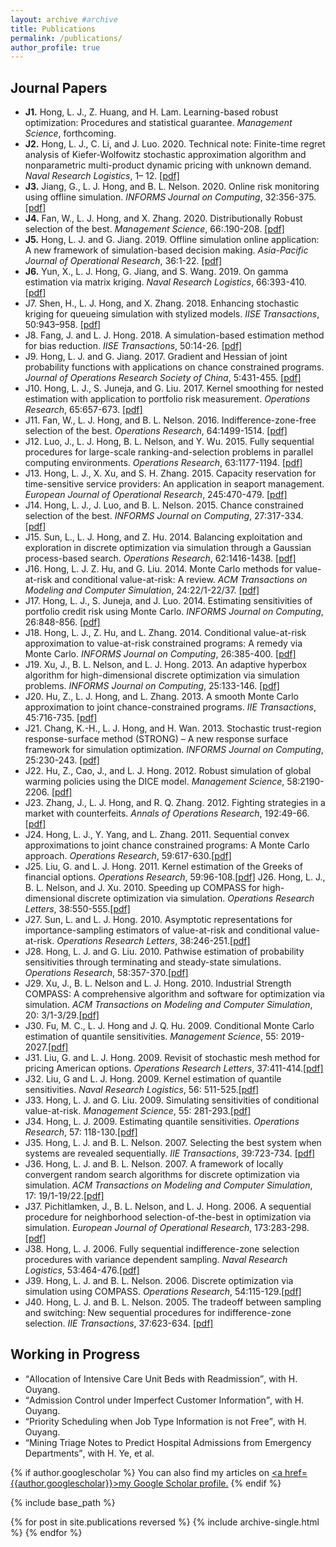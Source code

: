 ```yaml
---
layout: archive #archive
title: Publications
permalink: /publications/
author_profile: true
---
```


## Journal Papers

* **J1.** Hong, L. J., Z. Huang, and H. Lam.  Learning-based robust optimization: Procedures and statistical guarantee. _Management Science_, forthcoming.
* **J2.** Hong, L. J., C. Li, and J. Luo. 2020. Technical note: Finite-time regret analysis of Kiefer-Wolfowitz stochastic approximation algorithm and nonparametric multi-product dynamic pricing with unknown demand. _Naval Research Logistics_, 1– 12. [\[pdf\]](/files/papers/HongLiLuoNRL2020.pdf)
* **J3.** Jiang, G., L. J. Hong, and B. L. Nelson. 2020. Online risk monitoring using offline simulation. _INFORMS Journal on Computing_, 32:356-375. [\[pdf\]](/files/papers/JiangHongNelsonJOC2019.pdf)
* **J4.** Fan, W., L. J. Hong, and X. Zhang. 2020. Distributionally Robust selection of the best. _Management Science_, 66:.190-208. [\[pdf\]](/files/papers/FanHongZhangMS2019.pdf)
* **J5.** Hong, L. J. and G. Jiang. 2019. Offline simulation online application: A new framework of simulation-based decision making. _Asia-Pacific Journal of Operational Research_, 36:1-22. [\[pdf\]](/files/papers/HongJiangAJOR2019.pdf)
* **J6.** Yun, X., L. J. Hong, G. Jiang, and S. Wang. 2019. On gamma estimation via matrix kriging. _Naval Research Logistics_, 66:393-410. [\[pdf\]](/files/papers/YunHongJiangWangNRL2019.pdf)
* J7. Shen, H., L. J. Hong, and X. Zhang. 2018. Enhancing stochastic kriging for queueing simulation with stylized models. _IISE Transactions_, 50:943–958. [\[pdf\]](/files/papers/ShenHongZhangIISE2018.pdf)
* J8. Fang, J. and L. J. Hong. 2018. A simulation-based estimation method for bias reduction. _IISE Transactions_, 50:14-26. [\[pdf\]](/files/papers/FangHongIISE2017.pdf)
* J9. Hong, L. J. and G. Jiang. 2017. Gradient and Hessian of joint probability functions with applications on chance constrained programs. _Journal of Operations Research Society of China_, 5:431-455. [\[pdf\]](/files/papers/HongJiangJORSOC2017.pdf)
* J10. Hong, L. J., S. Juneja, and G. Liu. 2017. Kernel smoothing for nested estimation with application to portfolio risk measurement. _Operations Research_, 65:657-673. [\[pdf\]](/files/papers/HongJunejaLiuOR2017.pdf)
* J11. Fan, W., L. J. Hong, and B. L. Nelson. 2016. Indifference-zone-free selection of the best. _Operations Research_, 64:1499-1514. [\[pdf\]](/files/papers/FanHongNelsonOR2016.pdf)
* J12. Luo, J., L. J. Hong, B. L. Nelson, and Y. Wu. 2015. Fully sequential procedures for large-scale ranking-and-selection problems in parallel computing environments. _Operations Research_, 63:1177-1194. [\[pdf\]](/files/papers/LuoHongNelsonWuOR2015.pdf)
* J13. Hong, L. J., X. Xu, and S. H. Zhang. 2015. Capacity reservation for time-sensitive service providers: An application in seaport management. _European Journal of Operational Research_, 245:470-479. [\[pdf\]](/files/papers/HongXuZhangEJOR2015.pdf)
* J14. Hong, L. J., J. Luo, and B. L. Nelson. 2015. Chance constrained selection of the best. _INFORMS Journal on Computing_, 27:317-334. [\[pdf\]](/files/papers/HongJunejaLuoJOC2014.pdf)
* J15. Sun, L., L. J. Hong, and Z. Hu. 2014. Balancing exploitation and exploration in discrete optimization via simulation through a Gaussian process-based search. _Operations Research_, 62:1416-1438. [\[pdf\]](/files/papers/SunHongHuOR2014.pdf)
* J16. Hong, L. J. Z. Hu, and G. Liu. 2014. Monte Carlo methods for value-at-risk and conditional value-at-risk: A review. _ACM Transactions on Modeling and Computer Simulation_, 24:22/1-22/37. [\[pdf\]](/files/papers/HongHuLiuTOMACS2014.pdf)
* J17. Hong, L. J., S. Juneja, and J. Luo. 2014. Estimating sensitivities of portfolio credit risk using Monte Carlo. _INFORMS Journal on Computing_, 26:848-856. [\[pdf\]](/files/papers/HongJunejaLuoJOC2014.pdf)
* J18. Hong, L. J., Z. Hu, and L. Zhang. 2014. Conditional value-at-risk approximation to value-at-risk constrained programs: A remedy via Monte Carlo. _INFORMS Journal on Computing_, 26:385-400. [\[pdf\]](/files/papers/HongHuZhangJOC2014.pdf)
* J19. Xu, J., B. L. Nelson, and L. J. Hong. 2013. An adaptive hyperbox algorithm for high-dimensional discrete optimization via simulation problems. _INFORMS Journal on Computing_, 25:133-146. [\[pdf\]](/files/papers/XuNelsonHongJOC2013.pdf)
* J20. Hu, Z., L. J. Hong, and L. Zhang. 2013. A smooth Monte Carlo approximation to joint chance-constrained programs. _IIE Transactions_, 45:716-735. [\[pdf\]](/files/papers/HuHongZhangIIE2013.pdf)
* J21. Chang, K.-H., L. J. Hong, and H. Wan. 2013. Stochastic trust-region response-surface method (STRONG) – A new response surface framework for simulation optimization. _INFORMS Journal on Computing_, 25:230-243. [\[pdf\]](/files/papers/ChangHongWanJOC2013.pdf)
* J22. Hu, Z., Cao, J., and L. J. Hong. 2012. Robust simulation of global warming policies using the DICE model. _Management Science_, 58:2190-2206. [\[pdf\]](/files/papers/HuCaoHongMS2012.pdf)
* J23.   Zhang, J., L. J. Hong, and R. Q. Zhang. 2012. Fighting strategies in a market with counterfeits. _Annals of Operations Research_, 192:49-66. [\[pdf\]](/files/papers/ZhangHongZhangAOR2012.pdf)
* J24. Hong, L. J., Y. Yang, and L. Zhang. 2011. Sequential convex approximations to joint chance constrained programs: A Monte Carlo approach. _Operations Research_, 59:617-630.[\[pdf\]](/files/papers/HongYangZhangOR2011.pdf)
* J25. Liu, G. and L. J. Hong. 2011. Kernel estimation of the Greeks of financial options. _Operations Research_, 59:96-108.[\[pdf\]](/files/papers/LiuHongOR2011.pdf)
J26. Hong, L. J., B. L. Nelson, and J. Xu. 2010. Speeding up COMPASS for high-dimensional discrete optimization via simulation. _Operations Research Letters_, 38:550-555.[\[pdf\]](/files/papers/HongNelsonXuORL2010.pdf)
* J27. Sun, L. and L. J. Hong. 2010. Asymptotic representations for importance-sampling estimators of value-at-risk and conditional value-at-risk. _Operations Research Letters_, 38:246-251.[\[pdf\]](/files/papers/SunHongORL2010.pdf)
* J28.   Hong, L. J. and G. Liu. 2010. Pathwise estimation of probability sensitivities through terminating and steady-state simulations. _Operations Research_, 58:357-370.[\[pdf\]](/files/papers/HongLiuOR2010.pdf)
* J29. Xu, J., B. L. Nelson and L. J. Hong. 2010. Industrial Strength COMPASS: A comprehensive algorithm and software for optimization via simulation. _ACM Transactions on Modeling and Computer Simulation_, 20: 3/1-3/29.[\[pdf\]](/files/papers/XuNelsonHongTOMACS2010.pdf)
* J30. Fu, M. C., L. J. Hong and J. Q. Hu. 2009. Conditional Monte Carlo estimation of quantile sensitivities. _Management Science_, 55: 2019-2027.[\[pdf\]](/files/papers/FuHongHuMS2009.pdf)
* J31.   Liu, G. and L. J. Hong. 2009. Revisit of stochastic mesh method for pricing American options. _Operations Research Letters_, 37:411-414.[\[pdf\]](/files/papers/LiuHongORL2009.pdf)
* J32. Liu, G and L. J. Hong. 2009. Kernel estimation of quantile sensitivities. _Naval Research Logistics_, 56: 511-525.[\[pdf\]](/files/papers/LiuHongNRL2009.pdf)
* J33. Hong, L. J. and G. Liu. 2009. Simulating sensitivities of conditional value-at-risk. _Management Science_, 55: 281-293.[\[pdf\]](/files/papers/HongLiuMS2009.pdf)
* J34. Hong, L. J. 2009. Estimating quantile sensitivities. _Operations Research_, 57: 118-130.[\[pdf\]](/files/papers/HongOR2009.pdf)
* J35. Hong, L. J. and B. L. Nelson. 2007. Selecting the best system when systems are revealed sequentially. _IIE Transactions_, 39:723-734. [\[pdf\]](/files/papers/HongNelsonIIE2007.pdf)
* J36. Hong, L. J. and B. L. Nelson. 2007. A framework of locally convergent random search algorithms for discrete optimization via simulation. _ACM Transactions on Modeling and Computer Simulation_, 17: 19/1-19/22.[\[pdf\]](/files/papers/HongNelsonTOMACS2007.pdf)
* J37. Pichitlamken, J., B. L. Nelson, and L. J. Hong. 2006. A sequential procedure for neighborhood selection-of-the-best in optimization via simulation. _European Journal of Operational Research_, 173:283-298.[\[pdf\]](/files/papers/PichNelsonHongEJOR2006.pdf)
* J38. Hong, L. J. 2006. Fully sequential indifference-zone selection procedures with variance dependent sampling. _Naval Research Logistics_, 53:464-476.[\[pdf\]](/files/papers/HongNRL2006.pdf)
* J39. Hong, L. J. and B. L. Nelson. 2006.  Discrete optimization via simulation using COMPASS. _Operations Research_, 54:115-129.[\[pdf\]](/files/papers/HongNelsonOR2006.pdf)
* J40. Hong, L. J. and B. L. Nelson. 2005. The tradeoff between sampling and switching: New sequential procedures for indifference-zone selection.  _IIE Transactions_, 37:623-634. [\[pdf\]](/files/papers/HongNelsonIIE2005.pdf)


## Working in Progress

* <q>Allocation of Intensive Care Unit Beds with Readmission</q>, with H. Ouyang.
* <q>Admission Control under Imperfect Customer Information</q>, with H. Ouyang.
* <q>Priority Scheduling when Job Type Information is not Free</q>, with H. Ouyang.
* <q>Mining Triage Notes to Predict Hospital Admissions from Emergency Departments</q>, with H. Ye, et al.

<!---
<ol start="9">
    <li><q>Allocation of Intensive Care Unit Beds with Readmission</q>, with H. Ouyang.</li>
    <li><q>Admission Control under Imperfect Customer Information</q>, with H. Ouyang.</li>
    <li><q>Priority Scheduling when Job Type Information is not Free</q>, with H. Ouyang.</li>
    <li><q>Mining Triage Notes to Predict Hospital Admissions from Emergency Departments</q>, with H. Ye, et al.</li>
</ol>
--->

{% if author.googlescholar %}
  You can also find my articles on <u><a href=</q>{{author.googlescholar}}</q>>my Google Scholar profile</a>.</u>
{% endif %}

{% include base_path %}

{% for post in site.publications reversed %}
  {% include archive-single.html %}
{% endfor %}
